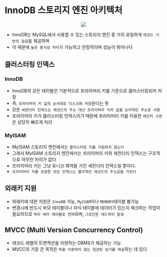 # InnoDB 스토리지 엔진 아키텍처

<p align="center">
  <img src="https://user-images.githubusercontent.com/76584547/165796961-8d9664de-8d05-4db2-b15f-a6d1f14f4b73.png">
</p>

+ InnoDB는 MySQL에서 사용할 수 있는 스토리지 엔진 중 거의 유일하게 `레코드 기반의 잠금`을 제공하며
+ 이 때문에 `높은 동시성 처리`가 가능하고 안정적이며 성능이 뛰어나다

## 클러스터링 인덱스
### InnoDB
+ InnoDB의 모든 테이블은 기본적으로 프라이머리 키를 기준으로 클러스터링되어 저장
+ 즉, `프라이머리 키 값의 순서대로 디스크에 저장`된다는 뜻
+ 모든 `세컨더리 인덱스는 레코드의 주소 대신 프라이머리 키의 값을 논리적인 주소로 사용`
+ 프라이머리 키가 클러스터링 인덱스이기 때문에 프라이머리 키를 이용한 `레인지 스캔`은 상당히 빠르게 처리

### MyISAM
+ MyISAM 스토리지 엔진에서는 `클러스터링 키를 지원하지 않는다`
+ 그래서 MyISAM 스토리지 엔진에서는 프라이머리 키와 세컨더리 인덱스는 구조적으로 아무런 차이가 없다
+ 프라이머리 키는 그냥 유니크 제약을 가진 세컨더리 인덱스일 뿐이다.
+ `프라이머리 키를 포함한 모든 인덱스는 물리적인 레코드의 주소값을 가진다`

## 외래키 지원
+ 외래키에 대한 지원은 `InnoDB` 가능, `MyISAM`이나 `MEMORY`테이블 불가능
+ 변경시에 반드시 부모 테이블이나 자식 테이블에 데이터가 있는지 체크하는 작업이 필요하므로 `락이 여러 테이블로 전파`되며, `그로인한 데드락이 발생`

## MVCC (Multi Version Concurrency Control)
+ 레코드 레벨의 트랜잭션을 지원하는 DBMS가 제공하는 기능
+ MVCC의 가장 큰 목적은 `락을 사용하지 않는 일관된 읽기를 제공`하는 데 있다
